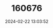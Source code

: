 ---
title: "160676"
category: "Artipe eryx"
draft: false
date: 2024-02-22 13:03:52
languages:
  English: ["Green Flash"]
---